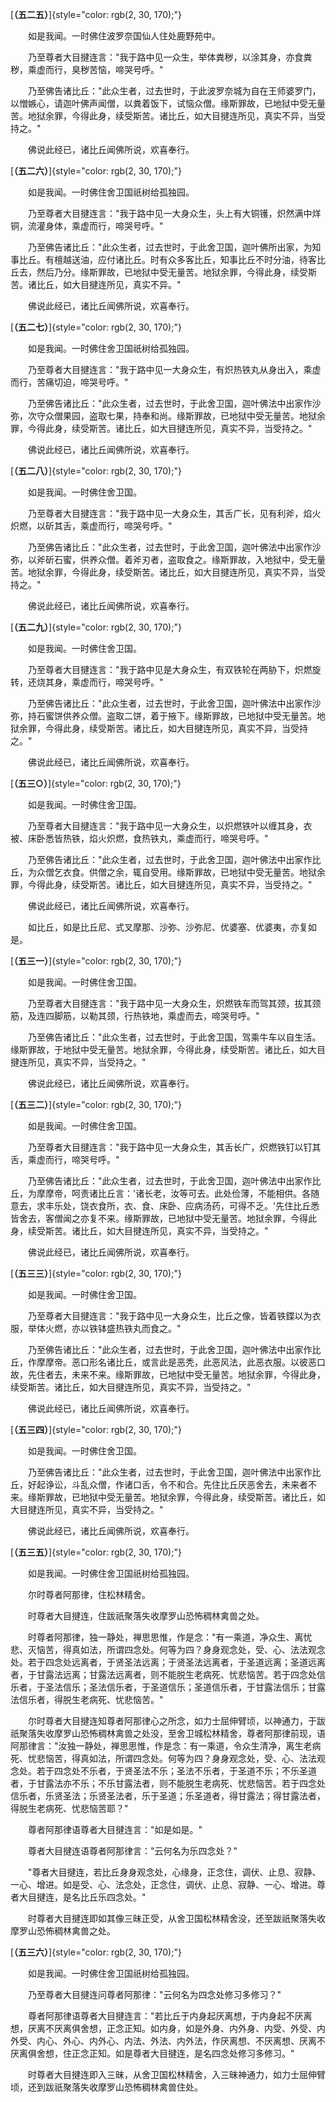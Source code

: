 
[**（五二五）**]{style="color: rgb(2, 30, 170);"}

　　如是我闻。一时佛住波罗奈国仙人住处鹿野苑中。

　　乃至尊者大目揵连言："我于路中见一众生，举体粪秽，以涂其身，亦食粪秽，乘虚而行，臭秽苦恼，啼哭号呼。"

　　乃至佛告诸比丘："此众生者，过去世时，于此波罗奈城为自在王师婆罗门，以憎嫉心，请迦叶佛声闻僧，以粪着饭下，试恼众僧。缘斯罪故，已地狱中受无量苦。地狱余罪，今得此身，续受斯苦。诸比丘，如大目揵连所见，真实不异，当受持之。"

　　佛说此经已，诸比丘闻佛所说，欢喜奉行。

[**（五二六）**]{style="color: rgb(2, 30, 170);"}

　　如是我闻。一时佛住舍卫国祇树给孤独园。

　　乃至尊者大目揵连言："我于路中见一大身众生，头上有大铜镬，炽然满中烊铜，流灌身体，乘虚而行，啼哭号呼。"

　　乃至佛告诸比丘："此众生者，过去世时，于此舍卫国，迦叶佛所出家，为知事比丘。有檀越送油，应付诸比丘。时有众多客比丘，知事比丘不时分油，待客比丘去，然后乃分。缘斯罪故，已地狱中受无量苦。地狱余罪，今得此身，续受斯苦。诸比丘，如大目揵连所见，真实不异。"

　　佛说此经已，诸比丘闻佛所说，欢喜奉行。

[**（五二七）**]{style="color: rgb(2, 30, 170);"}

　　如是我闻。一时佛住舍卫国祇树给孤独园。

　　乃至尊者大目揵连言："我于路中见一大身众生，有炽热铁丸从身出入，乘虚而行，苦痛切迫，啼哭号呼。"

　　乃至佛告诸比丘："此众生者，过去世时，于此舍卫国，迦叶佛法中出家作沙弥，次守众僧果园，盗取七果，持奉和尚。缘斯罪故，已地狱中受无量苦。地狱余罪，今得此身，续受斯苦。诸比丘，如大目揵连所见，真实不异，当受持之。"

　　佛说此经已，诸比丘闻佛所说，欢喜奉行。

[**（五二八）**]{style="color: rgb(2, 30, 170);"}

　　如是我闻。一时佛住舍卫国。

　　乃至尊者大目揵连言："我于路中见一大身众生，其舌广长，见有利斧，焰火炽燃，以斫其舌，乘虚而行，啼哭号呼。"

　　乃至佛告诸比丘："此众生者，过去世时，于此舍卫国，迦叶佛法中出家作沙弥，以斧斫石蜜，供养众僧。着斧刃者，盗取食之。缘斯罪故，入地狱中，受无量苦。地狱余罪，今得此身，续受斯苦。诸比丘，如大目揵连所见，真实不异，当受持之。"

　　佛说此经已，诸比丘闻佛所说，欢喜奉行。

[**（五二九）**]{style="color: rgb(2, 30, 170);"}

　　如是我闻。一时佛住舍卫国。

　　乃至尊者大目揵连言："我于路中见是大身众生，有双铁轮在两胁下，炽燃旋转，还烧其身，乘虚而行，啼哭号呼。"

　　乃至佛告诸比丘："此众生者，过去世时，于此舍卫国，迦叶佛法中出家作沙弥，持石蜜饼供养众僧。盗取二饼，着于掖下。缘斯罪故，已地狱中受无量苦。地狱余罪，今得此身，续受斯苦。诸比丘，如大目揵连所见，真实不异，当受持之。"

　　佛说此经已，诸比丘闻佛所说，欢喜奉行。

[**（五三○）**]{style="color: rgb(2, 30, 170);"}

　　如是我闻。一时佛住舍卫国。

　　乃至尊者大目揵连言："我于路中见一大身众生，以炽燃铁叶以缠其身，衣被、床卧悉皆热铁，焰火炽燃，食热铁丸，乘虚而行，啼哭号呼。"

　　乃至佛告诸比丘："此众生者，过去世时，于此舍卫国，迦叶佛法中出家作比丘，为众僧乞衣食。供僧之余，辄自受用。缘斯罪故，已地狱中受无量苦。地狱余罪，今得此身，续受斯苦。诸比丘，如大目揵连所见，真实不异，当受持之。"

　　佛说此经已，诸比丘闻佛所说，欢喜奉行。

　　如比丘，如是比丘尼、式叉摩那、沙弥、沙弥尼、优婆塞、优婆夷，亦复如是。

[**（五三一）**]{style="color: rgb(2, 30, 170);"}

　　如是我闻。一时佛住舍卫国。

　　乃至尊者大目揵连言："我于路中见一大身众生，炽燃铁车而驾其颈，拔其颈筋，及连四脚筋，以勒其颈，行热铁地，乘虚而去，啼哭号呼。"

　　乃至佛告诸比丘："此众生者，过去世时，于此舍卫国，驾乘牛车以自生活。缘斯罪故，于地狱中受无量苦。地狱余罪，今得此身，续受斯苦。诸比丘，如大目揵连所见，真实不异，当受持之。"

　　佛说此经已，诸比丘闻佛所说，欢喜奉行。

[**（五三二）**]{style="color: rgb(2, 30, 170);"}

　　如是我闻。一时佛住舍卫国。

　　乃至尊者大目揵连言："我于路中见一大身众生，其舌长广，炽燃铁钉以钉其舌，乘虚而行，啼哭号呼。"

　　乃至佛告诸比丘："此众生者，过去世时，于此舍卫国，迦叶佛法中出家作比丘，为摩摩帝，呵责诸比丘言：'诸长老，汝等可去。此处俭薄，不能相供。各随意去，求丰乐处，饶衣食所，衣、食、床卧、应病汤药，可得不乏。'先住比丘悉皆舍去，客僧闻之亦复不来。缘斯罪故，已地狱中受无量苦。地狱余罪，今得此身，续受斯苦。诸比丘，如大目揵连所见，真实不异，当受持之。"

　　佛说此经已，诸比丘闻佛所说，欢喜奉行。

[**（五三三）**]{style="color: rgb(2, 30, 170);"}

　　如是我闻。一时佛住舍卫国。

　　乃至尊者大目揵连言："我于路中见一大身众生，比丘之像，皆着铁鍱以为衣服，举体火燃，亦以铁钵盛热铁丸而食之。"

　　乃至佛告诸比丘："此众生者，过去世时，于此舍卫国，迦叶佛法中出家作比丘，作摩摩帝。恶口形名诸比丘，或言此是恶秃，此恶风法，此恶衣服。以彼恶口故，先住者去，未来不来。缘斯罪故，已地狱中受无量苦。地狱余罪，今得此身，续受斯苦。诸比丘，如大目揵连所见，真实不异，当受持之。"

　　佛说此经已，诸比丘闻佛所说，欢喜奉行。

[**（五三四）**]{style="color: rgb(2, 30, 170);"}

　　如是我闻。一时佛住舍卫国。

　　乃至佛告诸比丘："此众生者，过去世时，于此舍卫国，迦叶佛法中出家作比丘，好起诤讼，斗乱众僧，作诸口舌，令不和合。先住比丘厌恶舍去，未来者不来。缘斯罪故，已地狱中受无量苦。地狱余罪，今得此身，续受斯苦。诸比丘，如大目揵连所见，真实不异，当受持之。"

　　佛说此经已，诸比丘闻佛所说，欢喜奉行。

[**（五三五）**]{style="color: rgb(2, 30, 170);"}

　　如是我闻。一时佛住舍卫国祇树给孤独园。

　　尔时尊者阿那律，住松林精舍。

　　时尊者大目揵连，住跋祇聚落失收摩罗山恐怖稠林禽兽之处。

　　时尊者阿那律，独一静处，禅思思惟，作是念："有一乘道，净众生、离忧悲、灭恼苦，得真如法，所谓四念处。何等为四？身身观念处，受、心、法法观念处。若于四念处远离者，于贤圣法远离；于贤圣法远离者，于圣道远离；圣道远离者，于甘露法远离；甘露法远离者，则不能脱生老病死、忧悲恼苦。若于四念处信乐者，于圣法信乐；圣法信乐者，于圣道信乐；圣道信乐者，于甘露法信乐；甘露法信乐者，得脱生老病死、忧悲恼苦。"

　　尔时尊者大目揵连知尊者阿那律心之所念，如力士屈伸臂顷，以神通力，于跋祇聚落失收摩罗山恐怖稠林禽兽之处没，至舍卫城松林精舍，尊者阿那律前现，语阿那律言："汝独一静处，禅思思惟，作是念：有一乘道，令众生清净，离生老病死、忧悲恼苦，得真如法，所谓四念处。何等为四？身身观念处，受、心、法法观念处。若于四念处不乐者，于贤圣法不乐；圣法不乐者，于圣道不乐；不乐圣道者，于甘露法亦不乐；不乐甘露法者，则不能脱生老病死、忧悲恼苦。若于四念处信乐者，乐贤圣法；乐贤圣法者，乐于圣道；乐圣道者，得甘露法；得甘露法者，得脱生老病死、忧悲恼苦耶？"

　　尊者阿那律语尊者大目揵连言："如是如是。"

　　尊者大目揵连语尊者阿那律言："云何名为乐四念处？"

　　"尊者大目揵连，若比丘身身观念处，心缘身，正念住，调伏、止息、寂静、一心、增进。如是受、心、法念处，正念住，调伏、止息、寂静、一心、增进。尊者大目揵连，是名比丘乐四念处。"

　　时尊者大目揵连即如其像三昧正受，从舍卫国松林精舍没，还至跋祇聚落失收摩罗山恐怖稠林禽兽之处。

[**（五三六）**]{style="color: rgb(2, 30, 170);"}

　　如是我闻。一时佛住舍卫国祇树给孤独园。

　　乃至尊者大目揵连问尊者阿那律："云何名为四念处修习多修习？"

　　尊者阿那律语尊者大目揵连言："若比丘于内身起厌离想，于内身起不厌离想，厌离不厌离俱舍想，正念正知。如内身，如是外身、内外身、内受、外受、内外受、内心、外心、内外心、内法、外法、内外法，作厌离想、不厌离想、厌离不厌离俱舍想，住正念正知。如是尊者大目揵连，是名四念处修习多修习。"

　　时尊者大目揵连即入三昧，从舍卫国松林精舍，入三昧神通力，如力士屈伸臂顷，还到跋祇聚落失收摩罗山恐怖稠林禽兽住处。

